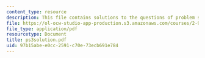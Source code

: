 ```yaml
---
content_type: resource
description: This file contains solutions to the questions of problem set 3.
file: https://ol-ocw-studio-app-production.s3.amazonaws.com/courses/2-993j-introduction-to-numerical-analysis-for-engineering-13-002j-spring-2005/97b15abee0cc2591c70e73ecb691e784_ps3solution.pdf
file_type: application/pdf
resourcetype: Document
title: ps3solution.pdf
uid: 97b15abe-e0cc-2591-c70e-73ecb691e784
---
```

